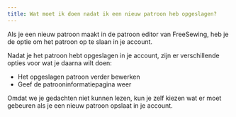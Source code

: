 ```yaml
---
title: Wat moet ik doen nadat ik een nieuw patroon heb opgeslagen?
---
```


Als je een nieuw patroon maakt in de patroon editor van FreeSewing, heb je de optie om het patroon op te slaan in je account.

Nadat je het patroon hebt opgeslagen in je account, zijn er verschillende opties voor wat je daarna wilt doen:

- Het opgeslagen patroon verder bewerken
- Geef de patrooninformatiepagina weer

Omdat we je gedachten niet kunnen lezen, kun je zelf kiezen wat er moet gebeuren als je een nieuw patroon opslaat in je account.
